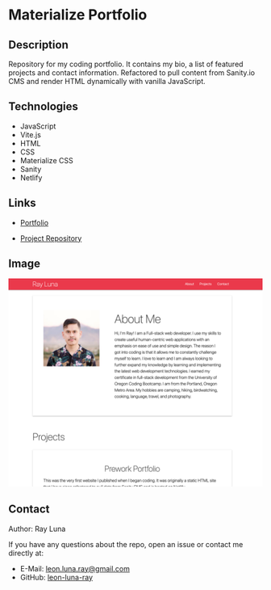 # Materialize Portfolio


## Description

Repository for my coding portfolio. It contains my bio, a list of featured projects and contact information. Refactored to pull content from Sanity.io CMS and render HTML dynamically with vanilla JavaScript.

## Technologies

- JavaScript
- Vite.js
- HTML
- CSS
- Materialize CSS
- Sanity
- Netlify

## Links

- [Portfolio](https://rldev-html-portfolio.netlify.app)

- [Project Repository](https://github.com/leon-luna-ray/html-css-portfolio)

## Image

![Screenshot](./assets/images/materialize-portfolio.png)

## Contact

Author: Ray Luna

If you have any questions about the repo, open an issue or contact me directly at:
- E-Mail: leon.luna.ray@gmail.com
- GitHub: [leon-luna-ray](https://github.com/leon-luna-ray)
